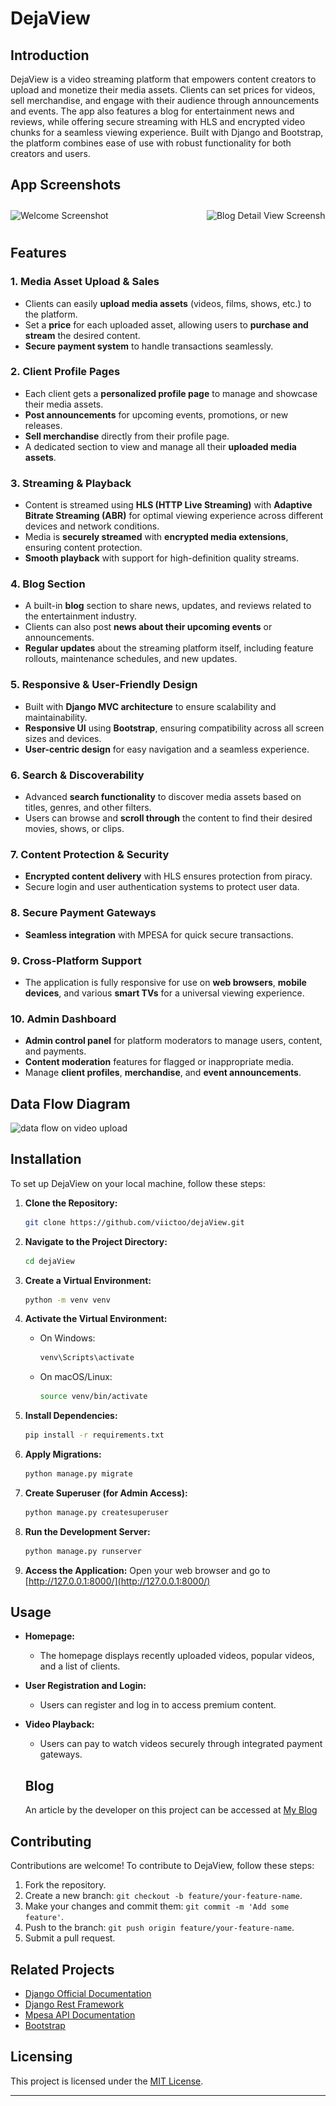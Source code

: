 # DejaView


## Introduction

DejaView is a video streaming platform that empowers content creators to upload and monetize their media assets. Clients can set prices for videos, sell merchandise, and engage with their audience through announcements and events. The app also features a blog for entertainment news and reviews, while offering secure streaming with HLS and encrypted video chunks for a seamless viewing experience. Built with Django and Bootstrap, the platform combines ease of use with robust functionality for both creators and users.


## App Screenshots

<div style="overflow-x: auto; white-space: nowrap; padding: 10px 0;">
   <img src="![assets/webp/welcome.webp](./assets/webp/welcome.webp)" alt="Welcome Screenshot" style="width: 300px; margin-right: 10px; display: inline-block;">
   <img src="![assets/webp/blog-detail-view.webp](./assets/webp/blog-detail-view.webp)" alt="Blog Detail View Screenshot" style="width: 300px; margin-right: 10px; display: inline-block;">
   <img src="![assets/webp/blog-list-view.webp](./assets/webp/blog-list-view.webp)" alt="Blog List View Screenshot" style="width: 300px; margin-right: 10px; display: inline-block;">
   <img src="![assets/webp/create-new-user.webp](./assets/webp/create-new-user.webp)" alt="Create New User Screenshot" style="width: 300px; margin-right: 10px; display: inline-block;">
   <img src="![assets/webp/detail-view.webp](./assets/webp/detail-view.webp)" alt="Detail View Screenshot" style="width: 300px; margin-right: 10px; display: inline-block;">
   <img src="![assets/webp/list-view.webp](./assets/webp/list-view.webp)" alt="List View Screenshot" style="width: 300px; margin-right: 10px; display: inline-block;">
   <img src="![assets/webp/pay-view.webp](./assets/webp/pay-view.webp)" alt="Pay View Screenshot" style="width: 300px; margin-right: 10px; display: inline-block;">
   <img src="![assets/webp/search.webp](./assets/webp/search.webp)" alt="Search Screenshot" style="width: 300px; margin-right: 10px; display: inline-block;">
   <img src="![assets/webp/user-list-view.webp](./assets/webp/user-list-view.webp)" alt="User List View Screenshot" style="width: 300px; margin-right: 10px; display: inline-block;">
</div>

## Features

### 1. **Media Asset Upload & Sales**
   - Clients can easily **upload media assets** (videos, films, shows, etc.) to the platform.
   - Set a **price** for each uploaded asset, allowing users to **purchase and stream** the desired content.
   - **Secure payment system** to handle transactions seamlessly.

### 2. **Client Profile Pages**
   - Each client gets a **personalized profile page** to manage and showcase their media assets.
   - **Post announcements** for upcoming events, promotions, or new releases.
   - **Sell merchandise** directly from their profile page.
   - A dedicated section to view and manage all their **uploaded media assets**.

### 3. **Streaming & Playback**
   - Content is streamed using **HLS (HTTP Live Streaming)** with **Adaptive Bitrate Streaming (ABR)** for optimal viewing experience across different devices and network conditions.
   - Media is **securely streamed** with **encrypted media extensions**, ensuring content protection.
   - **Smooth playback** with support for high-definition quality streams.

### 4. **Blog Section**
   - A built-in **blog** section to share news, updates, and reviews related to the entertainment industry.
   - Clients can also post **news about their upcoming events** or announcements.
   - **Regular updates** about the streaming platform itself, including feature rollouts, maintenance schedules, and new updates.

### 5. **Responsive & User-Friendly Design**
   - Built with **Django MVC architecture** to ensure scalability and maintainability.
   - **Responsive UI** using **Bootstrap**, ensuring compatibility across all screen sizes and devices.
   - **User-centric design** for easy navigation and a seamless experience.

### 6. **Search & Discoverability**
   - Advanced **search functionality** to discover media assets based on titles, genres, and other filters.
   - Users can browse and **scroll through** the content to find their desired movies, shows, or clips.

### 7. **Content Protection & Security**
   - **Encrypted content delivery** with HLS ensures protection from piracy.
   - Secure login and user authentication systems to protect user data.

### 8. **Secure Payment Gateways**
   - **Seamless integration** with MPESA for quick secure transactions.

### 9. **Cross-Platform Support**
   - The application is fully responsive for use on **web browsers**, **mobile devices**, and various **smart TVs** for a universal viewing experience.

### 10. **Admin Dashboard**
   - **Admin control panel** for platform moderators to manage users, content, and payments.
   - **Content moderation** features for flagged or inappropriate media.
   - Manage **client profiles**, **merchandise**, and **event announcements**.

## Data Flow Diagram

![data flow on video upload](https://lh7-us.googleusercontent.com/62CWQK9WBPAH5T0nBcFDRr8_SxvG9GJSfw4hfEzuIp-kKM5_WgEQOMxThZwWU-qx0haynE3WBUC-zmmdNO4SbI78OZBWFsKChJqtscN_HOYzV73ZEvOBj14KW0dGuGPIBRD_BByyAKATc5hrCzw4v_zbjQ=s2048)

## Installation

To set up DejaView on your local machine, follow these steps:

1. **Clone the Repository:**
   ```bash
   git clone https://github.com/viictoo/dejaView.git
   ```

2. **Navigate to the Project Directory:**
   ```bash
   cd dejaView
   ```

3. **Create a Virtual Environment:**
   ```bash
   python -m venv venv
   ```

4. **Activate the Virtual Environment:**
   - On Windows:
     ```bash
     venv\Scripts\activate
     ```
   - On macOS/Linux:
     ```bash
     source venv/bin/activate
     ```

5. **Install Dependencies:**
   ```bash
   pip install -r requirements.txt
   ```

6. **Apply Migrations:**
   ```bash
   python manage.py migrate
   ```

7. **Create Superuser (for Admin Access):**
   ```bash
   python manage.py createsuperuser
   ```

8. **Run the Development Server:**
   ```bash
   python manage.py runserver
   ```

9. **Access the Application:**
   Open your web browser and go to [http://127.0.0.1:8000/](http://127.0.0.1:8000/)

## Usage

- **Homepage:**
  - The homepage displays recently uploaded videos, popular videos, and a list of clients.

- **User Registration and Login:**
  - Users can register and log in to access premium content.

- **Video Playback:**
  - Users can pay to watch videos securely through integrated payment gateways.
    
  ## Blog
  An article by the developer on this project can be accessed at [My Blog](https://vlogs.hashnode.dev/everything-you-need-to-know-about-setting-up-a-paid-video-on-demand-streaming-platform)
  

## Contributing

Contributions are welcome! To contribute to DejaView, follow these steps:

1. Fork the repository.
2. Create a new branch: `git checkout -b feature/your-feature-name`.
3. Make your changes and commit them: `git commit -m 'Add some feature'`.
4. Push to the branch: `git push origin feature/your-feature-name`.
5. Submit a pull request.

## Related Projects

- [Django Official Documentation](https://docs.djangoproject.com/)
- [Django Rest Framework](https://www.django-rest-framework.org/)
- [Mpesa API Documentation](https://daraja.safaricom.com/api)
- [Bootstrap](https://getbootstrap.com/)

## Licensing

This project is licensed under the [MIT License](LICENSE).

---



